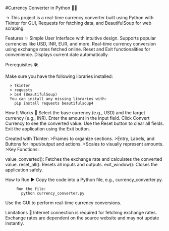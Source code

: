 
#Currency Converter in Python 🏦💱

->   This project is a real-time currency converter built using Python with Tkinter for GUI, Requests for fetching data, and BeautifulSoup for web scraping.


Features ✨
      Simple User Interface with intuitive design.
      Supports popular currencies like USD, INR, EUR, and more.
      Real-time currency conversion using exchange rates fetched online.
      Reset and Exit functionalities for convenience.
      Displays current date automatically.


Prerequisites 🛠️
 
Make sure you have the following libraries installed:

      > tkinter
      > requests
      > bs4 (BeautifulSoup)
      You can install any missing libraries with:
        pip install requests beautifulsoup4


How It Works 🤔
     Select the base currency (e.g., USD) and the target currency (e.g., INR).
     Enter the amount in the input field.
     Click Convert Currency to see the converted value.
     Use the Reset button to clear all fields.
     Exit the application using the Exit button.


Created with Tkinter:
          >Frames to organize sections.
          >Entry, Labels, and Buttons for input/output and actions.
          >Scales to visually represent amounts.
          >Key Functions:

  value_converted(): Fetches the exchange rate and calculates the converted value.
  reset_all(): Resets all inputs and outputs.
  exit_window(): Closes the application safely.



How to Run ▶️
Copy the code into a Python file, e.g., currency_converter.py.

         Run the file:
           python currency_converter.py

Use the GUI to perform real-time currency conversions.



Limitations 🚧
    Internet connection is required for fetching exchange rates.
    Exchange rates are dependent on the source website and may not update instantly.
